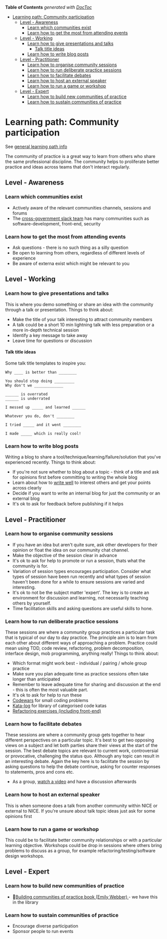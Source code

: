 <!-- START doctoc generated TOC please keep comment here to allow auto update -->
<!-- DON'T EDIT THIS SECTION, INSTEAD RE-RUN doctoc TO UPDATE -->
**Table of Contents**  *generated with [DocToc](https://github.com/thlorenz/doctoc)*

- [Learning path: Community participation](#learning-path-community-participation)
  - [Level - Awareness](#level---awareness)
    - [Learn which communities exist](#learn-which-communities-exist)
    - [Learn how to get the most from attending events](#learn-how-to-get-the-most-from-attending-events)
  - [Level - Working](#level---working)
    - [Learn how to give presentations and talks](#learn-how-to-give-presentations-and-talks)
      - [Talk title ideas](#talk-title-ideas)
    - [Learn how to write blog posts](#learn-how-to-write-blog-posts)
  - [Level - Practitioner](#level---practitioner)
    - [Learn how to organise community sessions](#learn-how-to-organise-community-sessions)
    - [Learn how to run deliberate practice sessions](#learn-how-to-run-deliberate-practice-sessions)
    - [Learn how to facilitate debates](#learn-how-to-facilitate-debates)
    - [Learn how to host an external speaker](#learn-how-to-host-an-external-speaker)
    - [Learn how to run a game or workshop](#learn-how-to-run-a-game-or-workshop)
  - [Level - Expert](#level---expert)
    - [Learn how to build new communities of practice](#learn-how-to-build-new-communities-of-practice)
    - [Learn how to sustain communities of practice](#learn-how-to-sustain-communities-of-practice)

<!-- END doctoc generated TOC please keep comment here to allow auto update -->

# Learning path: Community participation

See [general learning path info](learning-paths.md)

The community of practice is a great way to learn from others who share the same professional discipline.  The community helps to proliferate better practice and ideas across teams that don't interact regularly.

## Level - Awareness

### Learn which communities exist
- Actively aware of the relevant communities channels, sessions and forums 
- The [cross-government slack team](https://ukgovernmentdigital.slack.com/) has many communities such as software-development, front-end, security 

### Learn how to get the most from attending events
- Ask questions - there is no such thing as a silly question
- Be open to learning from others, regardless of different levels of experience
- Be aware of externa exist which might be relevant to you
  
## Level - Working

### Learn how to give presentations and talks
This is where you demo something or share an idea with the community through a talk or presentation.  Things to think about:
* Make the title of your talk interesting to attract community members
* A talk could be a short 10 min lightning talk with less preparation or a more in-depth technical session 
* Identify a key message to take away
* Leave time for questions or discussion

#### Talk title ideas

Some talk title templates to inspire you:

```
Why ____ is better than ________

You should stop doing _________ 
Why don't we _____________

______ is overrated
______ is underrated

I messed up _____ and learned ______

Whatever you do, don't ________

I tried _____ and it went ________

I made _____ which is really cool!
```

### Learn how to write blog posts
Writing a blog to share a tool/technique/learning/failure/solution that you've experienced recently. Things to think about:
* If you're not sure whether to blog about a topic - think of a title and ask for opinions first before committing to writing the whole blog
* Learn about how to [write well](https://www.julian.com/guide/write/intro) to interest others and get your points across clearly
* Decide if you want to write an internal blog for just the community or an external blog
* It's ok to ask for feedback before publishing if it helps


## Level - Practitioner

### Learn how to organise community sessions

* If you have an idea but aren't quite sure, ask other developers for their opinion or float the idea on our community chat channel.
* Make the objective of the session clear in advance
* It's ok to ask for help to promote or run a session, thats what the community is for.
* Variation of session types encourages participation.  Consider what types of session have been run recently and what types of session haven't been done for a while to ensure sessions are varied and interesting.
* It's ok to not be the subject matter 'expert'.  The key is to create an environment for discussion and learning, not necessarily teaching others by yourself.  
* Time facilitation skills and asking questions are useful skills to hone.

### Learn how to run deliberate practice sessions
These sessions are where a community group practices a particular task that is typical of our day to day practice.  The principle aim is to learn from each other about different ways of approaching a problem.  Practice could mean using TDD, code review, refactoring, problem decomposition, interface design, mob programming, anything really!
Things to think about:
* Which format might work best - individual / pairing / whole group practice
* Make sure you plan adequate time as practice sessions often take longer than anticipated
* Remember to leave adequate time for sharing and discussion at the end - this is often the most valuable part.
* It's ok to ask for help to run these
* [Codewars](https://www.codewars.com/dashboard) for small coding problems
* [Kata-log](https://kata-log.rocks/) for library of categorised code katas
* [Refactoring exercises (including front-end)](https://understandlegacycode.com/blog/5-coding-exercises-to-practice-refactoring-legacy-code/)

### Learn how to facilitate debates
These sessions are where a community group gets together to hear different perspectives on a particular topic.  It's best to get two opposing views on a subject and let both parties share their views at the start of the session.  The best debate topics are relevant to current work, controversial or provocative, challenging the status quo.  Although any topic can result in an interesting debate.  Again the key here is to facilitate the session by asking questions to help the debate continue, asking for counter responses to statements, pros and cons etc.

- As a group, [watch a video](https://www.youtube.com/channel/UCCfqyGl3nq_V0bo64CjZh8g) and have a discussion afterwards

### Learn how to host an external speaker
This is when someone does a talk from another community within NICE or external to NICE.  If you're unsure about talk topic ideas just ask for some opinions first 

### Learn how to run a game or workshop
This could be to facilitate better community relationships or with a particular learning objective.  Workshops could be drop in sessions where others bring problems to discuss as a group, for example refactoring/testing/software design workshops.

## Level - Expert

### Learn how to build new communities of practice
- 📘[Building communities of practice book (Emily Webber) ](https://emilywebber.co.uk/building-successful-communities-of-practice/) - we have this in the library

### Learn how to sustain communities of practice
- Encourage diverse participation
- Sponsor people to run events



